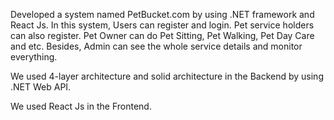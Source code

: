 Developed a system named PetBucket.com by using .NET framework and React Js. In this system, Users can register and login. Pet service holders can also register. Pet Owner can do Pet Sitting, Pet Walking, Pet Day Care and etc. Besides, Admin can see the whole service details and monitor everything.

We used 4-layer architecture and solid architecture in the Backend by using .NET Web API.

We used React Js in the Frontend.
